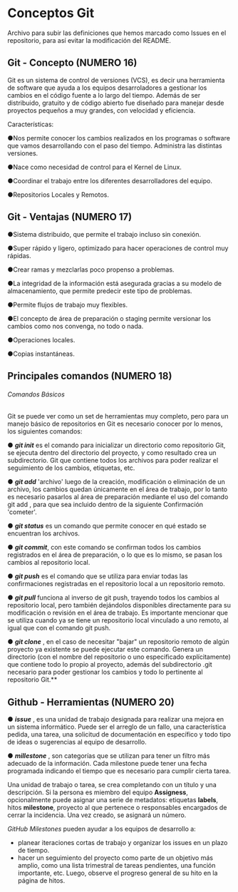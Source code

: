 # Conceptos Git
Archivo para subir las definiciones que hemos marcado como Issues en el repositorio, para así evitar la modificación del README.

## Git - Concepto (NUMERO 16)
Git es un sistema de control de versiones (VCS), es decir una herramienta de software que ayuda a los equipos desarroladores a gestionar los cambios en el código fuente a lo largo del tiempo. Además de ser distribuido, gratuito y de código abierto fue diseñado para manejar desde proyectos pequeños a muy grandes, con velocidad y eficiencia.

Características:

●Nos permite conocer los cambios realizados en los programas o software que vamos desarrollando con el paso del tiempo. Administra las distintas versiones.

●Nace como necesidad de control para el Kernel de Linux. 

●Coordinar el trabajo entre los diferentes desarrolladores del equipo.

●Repositorios Locales y Remotos.

## Git - Ventajas (NUMERO 17)
●Sistema distribuido, que permite el trabajo incluso sin conexión.

●Super rápido y ligero, optimizado para hacer operaciones de control muy rápidas.

●Crear ramas y mezclarlas poco propenso a problemas.

●La integridad de la información está asegurada gracias a su modelo de almacenamiento, que permite predecir este tipo de problemas. 

●Permite flujos de trabajo muy flexibles.

●El concepto de área de preparación o staging permite versionar los cambios como nos convenga, no todo o nada.

●Operaciones locales.

●Copias instantáneas.

## Principales comandos (NUMERO 18)

###### Comandos Básicos

Git se puede ver como un set de herramientas muy completo, pero para un manejo básico de repositorios en Git es necesario conocer por lo menos, los siguientes comandos:

● **_git init_** es el comando para inicializar un directorio como repositorio Git, se ejecuta dentro del directorio del proyecto, y como resultado crea un subdirectorio. Git que contiene todos los archivos para poder realizar el seguimiento de los cambios, etiquetas, etc.

● **_git add_** 'archivo' luego de la creación, modificación o eliminación de un archivo, los cambios quedan únicamente en el área de trabajo, por lo tanto es necesario pasarlos al área de preparación mediante el uso del comando git add , para que sea incluido dentro de la siguiente Confirmación 'cometer'.

● **_git status_** es un comando que permite conocer en qué estado se encuentran los archivos.

● **_git commit_**, con este comando se confirman todos los cambios registrados en el área de preparación, o lo que es lo mismo, se pasan los cambios al repositorio local.

● **_git push_** es el comando que se utiliza para enviar todas las confirmaciones registradas en el repositorio local a un repositorio remoto.

● **_git pull_** funciona al inverso de git push, trayendo todos los cambios al repositorio local, pero también dejándolos disponibles directamente para su modificación o revisión en el área de trabajo. Es importante mencionar que se utiliza cuando ya se tiene un repositorio local vinculado a uno remoto, al igual que con el comando git push.

● **_git clone_** , en el caso de necesitar "bajar" un repositorio remoto de algún proyecto ya existente se puede ejecutar este comando. Genera un directorio (con el nombre del repositorio o uno especificado explícitamente) que contiene todo lo propio al proyecto, además del subdirectorio .git necesario para poder gestionar los cambios y todo lo pertinente al repositorio Git.**

## Github - Herramientas (NUMERO 20)

● **_issue_** , es una unidad de trabajo designada para realizar una mejora en un sistema informático. Puede  ser el arreglo de un fallo, una característica pedida, una tarea, una solicitud de documentación en específico y todo tipo de ideas o sugerencias al equipo de desarrollo. 

● **_millestone_** , son categorías que se utilizan para tener un filtro más adecuado de la información. Cada milestone puede tener una fecha programada indicando el tiempo que es necesario para cumplir cierta tarea.

Una unidad de trabajo o tarea, se crea completando con un título y una descripción. Si la persona es miembro del equipo **Assigness**, opcionalmente puede asignar una serie de metadatos: etiquetas **labels**, hitos **milestone**, proyecto al que pertenece o responsables encargados de cerrar la incidencia.
Una vez creado, se asignará un número.

_GitHub Milestones_ pueden ayudar a los equipos de desarrollo a:
- planear iteraciones cortas de trabajo y organizar los issues en un plazo de tiempo.
- hacer un seguimiento del proyecto como parte de un objetivo más amplio, como una lista trimestral de tareas pendientes, una función importante, etc. Luego, observe el progreso general de su hito en la página de hitos.



